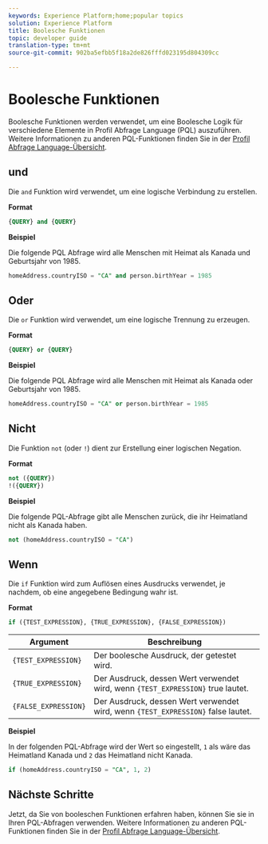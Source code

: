 ```yaml
---
keywords: Experience Platform;home;popular topics
solution: Experience Platform
title: Boolesche Funktionen
topic: developer guide
translation-type: tm+mt
source-git-commit: 902ba5efbb5f18a2de826fffd023195d804309cc

---
```



# Boolesche Funktionen

Boolesche Funktionen werden verwendet, um eine Boolesche Logik für verschiedene Elemente in Profil Abfrage Language (PQL) auszuführen.  Weitere Informationen zu anderen PQL-Funktionen finden Sie in der [Profil Abfrage Language-Übersicht](./overview.md).

## und

Die `and` Funktion wird verwendet, um eine logische Verbindung zu erstellen.

**Format**

```sql
{QUERY} and {QUERY}
```

**Beispiel**

Die folgende PQL Abfrage wird alle Menschen mit Heimat als Kanada und Geburtsjahr von 1985.

```sql
homeAddress.countryISO = "CA" and person.birthYear = 1985
```

## Oder

Die `or` Funktion wird verwendet, um eine logische Trennung zu erzeugen.

**Format**

```sql
{QUERY} or {QUERY}
```

**Beispiel**

Die folgende PQL Abfrage wird alle Menschen mit Heimat als Kanada oder Geburtsjahr von 1985.

```sql
homeAddress.countryISO = "CA" or person.birthYear = 1985
```

## Nicht

Die Funktion `not` (oder `!`) dient zur Erstellung einer logischen Negation.

**Format**

```sql
not ({QUERY})
!({QUERY})
```

**Beispiel**

Die folgende PQL-Abfrage gibt alle Menschen zurück, die ihr Heimatland nicht als Kanada haben.

```sql
not (homeAddress.countryISO = "CA")
```

## Wenn

Die `if` Funktion wird zum Auflösen eines Ausdrucks verwendet, je nachdem, ob eine angegebene Bedingung wahr ist.

**Format**

```sql
if ({TEST_EXPRESSION}, {TRUE_EXPRESSION}, {FALSE_EXPRESSION})
```

| Argument | Beschreibung |
| --------- | ----------- |
| `{TEST_EXPRESSION}` | Der boolesche Ausdruck, der getestet wird. |
| `{TRUE_EXPRESSION}` | Der Ausdruck, dessen Wert verwendet wird, wenn `{TEST_EXPRESSION}` true lautet. |
| `{FALSE_EXPRESSION}` | Der Ausdruck, dessen Wert verwendet wird, wenn `{TEST_EXPRESSION}` false lautet. |

**Beispiel**

In der folgenden PQL-Abfrage wird der Wert so eingestellt, `1` als wäre das Heimatland Kanada und `2` das Heimatland nicht Kanada.

```sql
if (homeAddress.countryISO = "CA", 1, 2)
```

## Nächste Schritte

Jetzt, da Sie von booleschen Funktionen erfahren haben, können Sie sie in Ihren PQL-Abfragen verwenden. Weitere Informationen zu anderen PQL-Funktionen finden Sie in der [Profil Abfrage Language-Übersicht](./overview.md).
